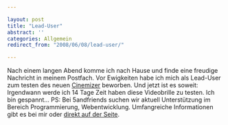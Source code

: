 ```yaml
---

layout: post
title: "Lead-User"
abstract: ''
categories: Allgemein
redirect_from: "2008/06/08/lead-user/"

---
```


[](http://blog.paul-lunow.de/wp-content/uploads/2008/06/cinemizer_art.jpg)Nach einem langen Abend komme ich nach Hause und finde eine freudige Nachricht in meinem Postfach. Vor Ewigkeiten habe ich mich als Lead-User zum testen des neuen [Cinemizer](http://www.zeiss.de/C125679B0029303C/ContainerTitel/Cinemizer_DE/$File/index.html) beworben. Und jetzt ist es soweit: Irgendwann werde ich 14 Tage Zeit haben diese Videobrille zu testen.
Ich bin gespannt...
PS: Bei 5andfriends suchen wir aktuell Unterstützung im Bereich Programmierung, Webentwicklung. Umfangreiche Informationen gibt es bei mir oder [direkt auf der Seite](http://fiveandfriends.com/seiten/05_karriere.html).